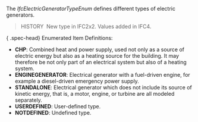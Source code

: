 ﻿The _IfcElectricGeneratorTypeEnum_ defines different types of electric generators.

> HISTORY&nbsp; New type in IFC2x2. Values added in IFC4.

{ .spec-head}
Enumerated Item Definitions:

* **CHP**: Combined heat and power supply, used not only as a source of electric energy but also as a heating source for the building. It may therefore be not only part of an electrical system but also of a heating system.
* **ENGINEGENERATOR**: Electrical generator with a fuel-driven engine, for example a diesel-driven emergency power supply.
* **STANDALONE**: Electrical generator which does not include its source of kinetic energy, that is, a motor, engine, or turbine are all modeled separately.
* **USERDEFINED**: User-defined type.
* **NOTDEFINED**: Undefined type.

